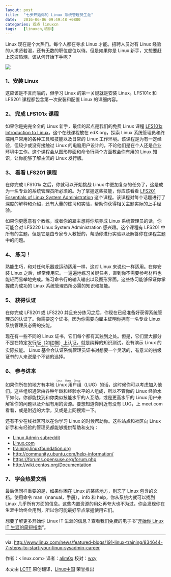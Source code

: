 ```yaml
---
layout: post
title:	"七步开始你的 Linux 系统管理员生涯"
date:	2016-06-06 09:49:48 +0800 
categories:	观点 linuxcn 
tags:	[linuxcn,培训]
---
```



Linux 现在是个大热门。每个人都在寻求 Linux 才能。招聘人员对有 Linux 经验的人求贤若渴，还有无数的职位虚位以待。但是如果你是 Linux 新手，又想要赶上这波热潮，该从何开始下手呢？


![](/Asserts/Images//attachment/album/201606/06/094849df0g1k1tk76ggp06.jpg)


### 1、安装 Linux


这应该是不言而喻的，但学习 Linux 的第一关键就是安装 Linux。LFS101x 和 LFS201 课程都包含第一次安装和配置 Linux 的详细内容。


### 2、 完成 LFS101x 课程


如果你是完完全全的 Linux 新手，最佳的起点是我们的免费 Linux 课程 [LFS101x Introduction to Linux](https://www.edx.org/course/introduction-linux-linuxfoundationx-lfs101x-2)。这个在线课程放在 edX.org，探索 Linux 系统管理员和终端用户常用的各种工具和技能以及日常的 Linux 工作环境。该课程是为有一定经验，但较少或没有接触过 Linux 的电脑用户设计的，不论他们是在个人还是企业环境中工作。这个课程会从图形界面和命令行两个方面教会你有用的 Linux 知识，让你能够了解主流的 Linux 发行版。


### 3、 看看 LFS201 课程


在你完成 LFS101x 之后，你就可以开始挑战 Linux 中更加复杂的任务了，这是成为一名专业的系统管理员所必须的。为了掌握这些技能，你应该看看 [LFS201 Essentials of Linux System Administration](http://training.linuxfoundation.org/linux-courses/system-administration-training/essentials-of-system-administration) 这个课程。该课程对每个话题进行了深度的解释和介绍，还有大量的练习和实验，帮助你获得相关主题实际的上手经验。


如果你更愿意有个教练，或者你的雇主想将你培养成 Linux 系统管理员的话，你可能会对 LFS220 Linux System Administration 感兴趣。这个课程有 LFS201 中所有的主题，但是它是由专家专人教授的，帮助你进行实验以及解答你在课程主题中的问题。


### 4、 练习！


熟能生巧，和对任何乐器或运动适用一样，这对 Linux 来说也一样适用。在你安装 Linux 之后，经常使用它。一遍遍地练习关键任务，直到你不需要参考材料也能轻而易举地完成。练习命令行的输入输出以及图形界面。这些练习能够保证你掌握成为成功的 Linux 系统管理员所必需的知识和技能。


### 5、 获得认证


在你完成 LFS201 或 LFS220 并且充分练习之后，你现在已经准备好获得系统管理员的认证了。你需要这个证书，因为你需要向雇主证明你拥有一名专业 Linux 系统管理员必需的技能。


现在有一些不同的 Linux 证书，它们每个都有其独到之处。但是，它们里大部分不是在特定发行版（如红帽）上认证，就是纯粹的知识测试，没有演示 Linux 的实际技能。<ruby> Linux 基金会认证系统管理员 <rp>  （ </rp> <rt>  Linux Foundation Certified System Administrator </rt> <rp>  ） </rp></ruby>证书对想要一个灵活的，有意义的初级证书的人来说是个不错的选择。


### 6、 参与进来


如果你所在的地方有本地 <ruby> Linux 用户组 <rp>  （ </rp> <rt>  Linux Users Group </rt> <rp>  ） </rp></ruby>（LUG）的话，这时候你可以考虑加入他们。这些组织通常由各种年龄和经验水平的人组成，所以不管你的 Linux 经验水平如何，你都能找到和你类似技能水平的人互助，或是更高水平的 Linux 用户来解答你的问题以及介绍有用的资源。要想知道你附近有没有 LUG，上 meet.com 看看，或是附近的大学，又或是上网搜索一下。


还有不少在线社区可以在你学习 Linux 的时候帮助你。这些站点和社区向 Linux 新手和有经验的管理员都能够提供帮助和支持：


* [Linux Admin subreddit](https://www.reddit.com/r/linuxadmin)
* [Linux.com](http://www.linux.com/)
* [training.linuxfoundation.org](http://training.linuxfoundation.org/)
* <http://community.ubuntu.com/help-information/>
* <https://forums.opensuse.org/forum.php>
* <http://wiki.centos.org/Documentation>


### 7、 学会热爱文档


最后但同样重要的是，如果你困在 Linux 的某些地方，别忘了 Linux 包含的文档。使用命令 man（manual，手册），info 和 help，你从系统内就可以找到 Linux 几乎所有方面的信息。这些内置资源的用处再夸大也不为过，你会发现你在生涯中始终会用到，所以你可能最好早点掌握使用它们。


想要了解更多开始你 Linux IT 生涯的信息？查看我们免费的电子书“[开始你 Linux IT 生涯的简短指南](http://training.linuxfoundation.org/sysadmin-it-career-guide)”。




---


via: <http://www.linux.com/news/featured-blogs/191-linux-training/834644-7-steps-to-start-your-linux-sysadmin-career>


作者：<linux.com> 译者：[alim0x](https://github.com/alim0x) 校对：[wxy](https://github.com/wxy)


本文由 [LCTT](https://github.com/LCTT/TranslateProject) 原创翻译，[Linux中国](https://linux.cn/) 荣誉推出
